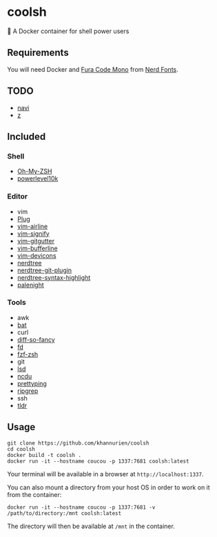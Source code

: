 # coolsh
🐚 A Docker container for shell power users

## Requirements
You will need Docker and [Fura Code Mono](https://github.com/ryanoasis/nerd-fonts/tree/master/patched-fonts/FiraCode) from [Nerd Fonts](https://github.com/ryanoasis/nerd-fonts).

## TODO

  * [navi](https://github.com/denisidoro/navi)
  * [z](https://github.com/rupa/z)

## Included

### Shell

  * [Oh-My-ZSH](https://ohmyz.sh)
  * [powerlevel10k](https://github.com/romkatv/powerlevel10k)

### Editor

  * vim
  * [Plug](https://github.com/junegunn/vim-plug)
  * [vim-airline](https://github.com/vim-airline/vim-airline)
  * [vim-signify](https://github.com/mhinz/vim-signify)
  * [vim-gitgutter](https://github.com/airblade/vim-gitgutter)
  * [vim-bufferline](https://github.com/bling/vim-bufferline)
  * [vim-devicons](https://github.com/ryanoasis/vim-devicons)
  * [nerdtree](https://github.com/scrooloose/nerdtree)
  * [nerdtree-git-plugin](https://github.com/Xuyuanp/nerdtree-git-plugin)
  * [nerdtree-syntax-highlight](https://github.com/tiagofumo/vim-nerdtree-syntax-highlight)
  * [palenight](https://github.com/drewtempelmeyer/palenight.vim)

### Tools

  * awk
  * [bat](https://github.com/sharkdp/bat)
  * curl
  * [diff-so-fancy](https://github.com/so-fancy/diff-so-fancy)
  * [fd](https://github.com/sharkdp/fd)
  * [fzf-zsh](https://github.com/wyntau/fzf-zsh)
  * git
  * [lsd](https://github.com/Peltoche/lsd)
  * [ncdu](https://dev.yorhel.nl/ncdu)
  * [prettyping](https://github.com/denilsonsa/prettyping)
  * [ripgrep](https://github.com/BurntSushi/ripgrep)
  * ssh
  * [tldr](https://tldr.sh)

## Usage

```
git clone https://github.com/khannurien/coolsh
cd coolsh
docker build -t coolsh .
docker run -it --hostname coucou -p 1337:7681 coolsh:latest
```

Your terminal will be available in a browser at `http://localhost:1337`.

You can also mount a directory from your host OS in order to work on it from the container:

```
docker run -it --hostname coucou -p 1337:7681 -v /path/to/directory:/mnt coolsh:latest
```

The directory will then be available at `/mnt` in the container.
